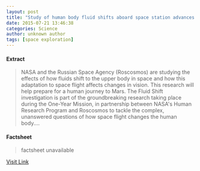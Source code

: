 ```yaml
---
layout: post
title: "Study of human body fluid shifts aboard space station advances journey to Mars"
date: 2015-07-21 13:46:38
categories: Science
author: unknown author
tags: [space exploration]
---
```



#### Extract
>NASA and the Russian Space Agency (Roscosmos) are studying the effects of how fluids shift to the upper body in space and how this adaptation to space flight affects changes in vision. This research will help prepare for a human journey to Mars. The Fluid Shift investigation is part of the groundbreaking research taking place during the One-Year Mission, in partnership between NASA's Human Research Program and Roscosmos to tackle the complex, unanswered questions of how space flight changes the human body....

#### Factsheet
>factsheet unavailable

[Visit Link](http://phys.org/news/2015-07-human-body-fluid-shifts-aboard.html)


